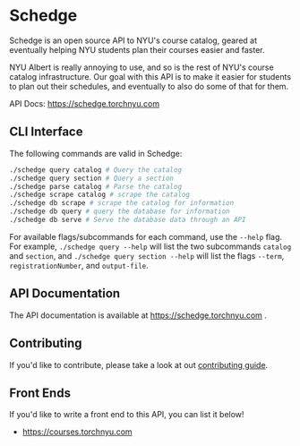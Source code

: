 # Schedge
Schedge is an open source API to NYU's course catalog, geared at eventually helping
NYU students plan their courses easier and faster.

NYU Albert is really annoying to use, and so is the rest of NYU's course catalog
infrastructure. Our goal with this API is to make it easier for students to plan
out their schedules, and eventually to also do some of that for them.

API Docs: https://schedge.torchnyu.com

## CLI Interface
The following commands are valid in Schedge:

```sh
./schedge query catalog # Query the catalog
./schedge query section # Query a section
./schedge parse catalog # Parse the catalog
./schedge scrape catalog # scrape the catalog
./schedge db scrape # scrape the catalog for information
./schedge db query # query the database for information
./schedge db serve # Serve the database data through an API
```

For available flags/subcommands for each command, use the `--help` flag. For example,
`./schedge query --help` will list the two subcommands `catalog` and `section`,
and `./schedge query section --help` will list the flags `--term`, `registrationNumber`,
and `output-file`.

## API Documentation
The API documentation is available at https://schedge.torchnyu.com .

## Contributing
If you'd like to contribute, please take a look at out [contributing guide](CONTRIBUTING.md).

## Front Ends
If you'd like to write a front end to this API, you can list it below!

- https://courses.torchnyu.com
